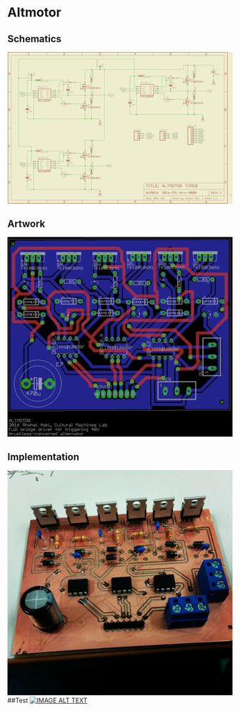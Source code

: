 # Altmotor
## Schematics
![brd](altmotor_sch.png)
## Artwork
![sch](altmotor_brd.png)
## Implementation
![pcb](image.jpg)
##Test
[![IMAGE ALT TEXT](http://img.youtube.com/vi/dsk-4rEA8Ms/0.jpg)](http://www.youtube.com/watch?v=dsk-4rEA8Ms "Video Title")



